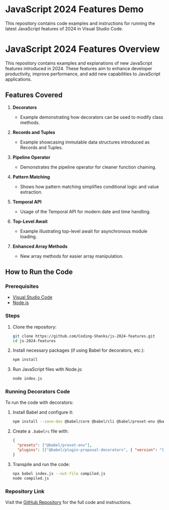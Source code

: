 # JavaScript 2024 Features Demo

This repository contains code examples and instructions for running the latest JavaScript features of 2024 in Visual Studio Code.

# JavaScript 2024 Features Overview

This repository contains examples and explanations of new JavaScript features introduced in 2024. These features aim to enhance developer productivity, improve performance, and add new capabilities to JavaScript applications.

## Features Covered

1. **Decorators**
   - Example demonstrating how decorators can be used to modify class methods.

2. **Records and Tuples**
   - Example showcasing immutable data structures introduced as Records and Tuples.

3. **Pipeline Operator**
   - Demonstrates the pipeline operator for cleaner function chaining.

4. **Pattern Matching**
   - Shows how pattern matching simplifies conditional logic and value extraction.

5. **Temporal API**
   - Usage of the Temporal API for modern date and time handling.

6. **Top-Level Await**
   - Example illustrating top-level await for asynchronous module loading.

7. **Enhanced Array Methods**
   - New array methods for easier array manipulation.

## How to Run the Code

### Prerequisites
- [Visual Studio Code](https://code.visualstudio.com/)
- [Node.js](https://nodejs.org/)

### Steps

1. Clone the repository:
    ```bash
    git clone https://github.com/Coding-Shanks/js-2024-features.git
    cd js-2024-features
    ```

2. Install necessary packages (if using Babel for decorators, etc.):
    ```bash
    npm install
    ```

3. Run JavaScript files with Node.js:
    ```bash
    node index.js
    ```

### Running Decorators Code

To run the code with decorators:

1. Install Babel and configure it:
    ```bash
    npm install --save-dev @babel/core @babel/cli @babel/preset-env @babel/plugin-proposal-decorators
    ```

2. Create a `.babelrc` file with:
    ```json
    {
      "presets": ["@babel/preset-env"],
      "plugins": [["@babel/plugin-proposal-decorators", { "version": "legacy" }]]
    }
    ```

3. Transpile and run the code:
    ```bash
    npx babel index.js --out-file compiled.js
    node compiled.js
    ```

### Repository Link
Visit the [GitHub Repository](https://github.com/Coding-Shanks/js-2024-features) for the full code and instructions.
